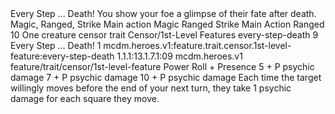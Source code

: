 <ability>
  <name>Every Step … Death!</name>
  <flavor>You show your foe a glimpse of their fate after death. Magic, Ranged, Strike Main action</flavor>
  <keywords>
    <keyword>Magic</keyword>
    <keyword>Ranged</keyword>
    <keyword>Strike</keyword>
  </keywords>
  <type>Main Action</type>
  <distance>Ranged 10</distance>
  <target>One creature</target>
  <metadata>
    <class>censor</class>
    <feature_type>trait</feature_type>
    <file_dpath>Censor/1st-Level Features</file_dpath>
    <item_id>every-step-death</item_id>
    <item_index>9</item_index>
    <item_name>Every Step … Death!</item_name>
    <level>1</level>
    <scc>mcdm.heroes.v1:feature.trait.censor.1st-level-feature:every-step-death</scc>
    <scdc>1.1.1:13.1.7.1:09</scdc>
    <source>mcdm.heroes.v1</source>
    <type>feature/trait/censor/1st-level-feature</type>
  </metadata>
  <effects>
    <effect type="roll">
      <roll>Power Roll + Presence</roll>
      <t1>5 + P psychic damage</t1>
      <t2>7 + P psychic damage</t2>
      <t3>10 + P psychic damage</t3>
    </effect>
    <effect type="mundane">Each time the target willingly moves before the end of your next turn, they take 1 psychic damage for each square they move.</effect>
  </effects>
</ability>
